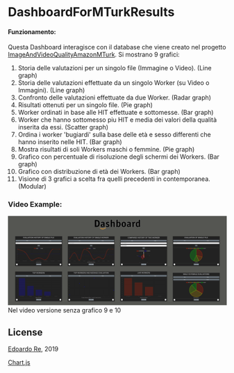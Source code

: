 # DashboardForMTurkResults
#### Funzionamento:
Questa Dashboard interagisce con il database che viene creato nel progetto [ImageAndVideoQualityAmazonMTurk](https://github.com/edoardore/ImageAndVideoQualityAmazonMTurk).
Si mostrano 9 grafici:
1) Storia delle valutazioni per un singolo file (Immagine o Video). (Line graph)
2) Storia delle valutazioni effettuate da un singolo Worker (su Video o Immagini). (Line graph)
3) Confronto delle valutazioni effettuate da due Worker. (Radar graph)
4) Risultati ottenuti per un singolo file. (Pie graph)
5) Worker ordinati in base alle HIT effettuate e sottomesse. (Bar graph)
6) Worker che hanno sottomesso piu HIT e media dei valori della qualità inserita da essi. (Scatter graph)
7) Ordina i worker 'bugiardi' sulla base delle età e sesso differenti che hanno inserito nelle HIT. (Bar graph)
8) Mostra risultati di soli Workers maschi o femmine. (Pie graph)
9) Grafico con percentuale di risoluzione degli schermi dei Workers. (Bar graph)
10) Grafico con distribuzione di età dei Workers. (Bar graph)
11) Visione di 3 grafici a scelta fra quelli precedenti in contemporanea. (Modular)
### Video Example:
[![Watch the video](Cattura.PNG)](https://drive.google.com/file/d/1R7hEdR1PL4Sk4YCNi7PqjyXeyBKS1AtC/view?usp=sharing)
Nel video versione senza grafico 9 e 10
## License
[Edoardo Re](https://github.com/edoardore), 2019

[Chart.js](https://www.chartjs.org)

